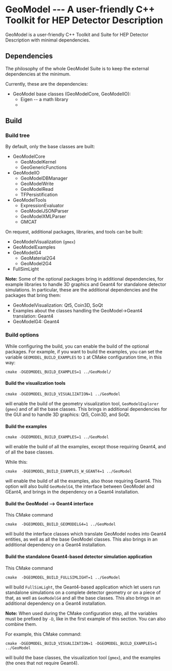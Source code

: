 
# GeoModel --- A user-friendly C++ Toolkit for HEP Detector Description

GeoModel is a user-friendly C++ Toolkit and Suite for HEP Detector Description with minimal dependencies.

## Dependencies

The philosophy of the whole GeoModel Suite is to keep the external dependencies at the minimum.

Currently, these are the dependencies:

- GeoModel base classes (GeoModelCore, GeoModelIO):
  - Eigen -- a math library
  -

## Build

### Build tree

By default, only the base classes are built:

- GeoModelCore
  - GeoModelKernel
  - GeoGenericFunctions
- GeoModelIO
  - GeoModelDBManager
  - GeoModelWrite
  - GeoModelRead
  - TFPersistification
- GeoModelTools
  - ExpressionEvaluator
  - GeoModelJSONParser
  - GeoModelXMLParser
  - GMCAT

On request, additional packages, libraries, and tools can be built:

- GeoModelVisualization (`gmex`)
- GeoModelExamples
- GeoModelG4
  - GeoMaterial2G4
  - GeoModel2G4
- FullSimLight

**Note:**
Some of the optional packages bring in additional dependencies, for example libraries to handle 3D graphics and Geant4 for standalone detector simulations.
In particular, these are the additional dependencies and the packages that bring them:

- GeoModelVisualization: Qt5, Coin3D, SoQt
- Examples about the classes handling the GeoModel->Geant4 translation: Geant4
- GeoModelG4: Geant4

### Build options

While configuring the build, you can enable the build of the optional packages. For example, if you want to build the examples, you can set the variable `GEOMODEL_BUILD_EXAMPLES` to `1` at CMake configuration time, in this way:

```
cmake -DGEOMODEL_BUILD_EXAMPLES=1 ../GeoModel/
```


#### Build the visualization tools

```
cmake -DGEOMODEL_BUILD_VISUALIZATION=1 ../GeoModel
```

will enable the build of the geometry visualization tool, `GeoModelExplorer` (`gmex`) and of all the base classes. This brings in additional dependencies for the GUI and to handle 3D graphics: Qt5, Coin3D, and SoQt.


#### Build the examples


```
cmake -DGEOMODEL_BUILD_EXAMPLES=1 ../GeoModel
```

will enable the build of all the examples, except those requiring Geant4, and of all the base classes.

While this:

```
cmake  -DGEOMODEL_BUILD_EXAMPLES_W_GEANT4=1 ../GeoModel
```

will enable the build of all the examples, also those requiring Geant4. This option will also build `GeoModelG4`, the interface between GeoModel and GEant4, and brings in the dependency on a Geant4 installation.


#### Build the GeoModel --> Geant4 interface

This CMake command

```
cmake  -DGEOMODEL_BUILD_GEOMODELG4=1 ../GeoModel
```

will build the interface classes which translate GeoModel nodes into Geant4 entities, as well as all the base GeoModel classes.
This also brings in an additional dependency on a Geant4 installation.


#### Build the standalone Geant4-based detector simulation application

This CMake command

```
cmake  -DGEOMODEL_BUILD_FULLSIMLIGHT=1 ../GeoModel
```

will build `FullSimLight`, the Geant4-based application which let users run standalone simulations on a complete detector geometry or on a piece of that, as well as `GeoModelG4` and all the base classes. This also brings in an additional dependency on a Geant4 installation.



**Note:**
When used during the CMake configuration step, all the variables must be prefixed by `-D`, like in the first example of this section. You can also combine them.

For example, this CMake command:

```
cmake -DGEOMODEL_BUILD_VISUALIZATION=1 -DGEOMODEL_BUILD_EXAMPLES=1 ../GeoModel
```

will build the base classes, the visualization tool (`gmex`), and the examples (the ones that not require Geant4).
